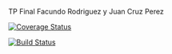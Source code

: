 TP Final Facundo Rodriguez y Juan Cruz Perez


[![Coverage Status](https://coveralls.io/repos/github/Frodriguez13/TpFinal2017/badge.png?branch=master&service=github)](https://coveralls.io/github/Frodriguez13/TpFinal2017?branch=master)

[![Build Status](https://travis-ci.org/Frodriguez13/TpFinal2017.svg?branch=master)](https://travis-ci.org/Frodriguez13/TpFinal2017)

